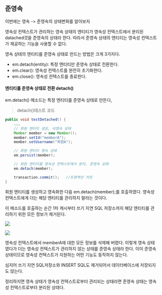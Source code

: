 ## 준영속

이번에는 영속 -> 준영속의 상태변화를 알아보자

영속성 컨텍스트가 관리하는 영속 상태의 엔티티가 영속성 컨텍스트에서 분리된 datached것을 준영속의 상태라 한다.
따라서 준영속 상태의 엔티티는 영속성 컨텍스트가 제공하는 기능을 사용할 수 없다.

영속 상테의 엔티티를 준영속 상태로 만드는 방법은 크게 3가지다.

- em.detach(entity): 특정 엔티티만 준영속 상태로 전환한다.
- em.clear(): 영속성 컨텍스트를 완전히 초기화한다.
- em.close(): 영속성 컨텍스트를 종료한다.

#### 엔티티를 준영속 상태로 전환 detach()

em.detach() 메소드는 특정 엔티티를 준영속 상태로 만든다,

> detach()테스트 코드
```java
public void testDetached() {
    ...
    // 회원 엔티티 생성, 비영속 상태
    Member member = new Member();
    member.setId("memberA");
    member.setUsername("회원A");

    // 회원 엔티티 영속 상태
    em.persist(member);

    // 회원 엔티티를 영속성 컨텍스트에서 분리, 준영속 상태
    em.detach(member);

    transaction.commit();   //트랜잭션 커밋
}
```

회원 엔티티를 생성하고 영속화한 다음 em.detach(member);를 호출하였다.
영속성 컨텍스트에게 더는 해당 엔티티를 관리하지 말라는 것이다.

이 메소드를 호출하는 순간 1차 캐시부터 쓰기 지연 SQL 저장소까지 해당 엔티티를 관리하기 위한 모든 정보가 제거된다.

![](https://ultrakain.gitbooks.io/jpa/content/chapter3/images/JPA_3_12.png)

![](https://ultrakain.gitbooks.io/jpa/content/chapter3/images/JPA_3_13.png)

영속성 컨텍스트에서 memberA에 대한 모든 정보를 삭제해 버렸다.
이렇게 영속 상태였다가 더는 영속성 컨텍스트가 관리하지 않는 상태를 준영속 상태라 한다.
이미 준영속 상태이므로 영속성 컨텍스트가 지원하는 어떤 기능도 동작하지 않는다.

심지어 쓰기 지연 SQL저장소와 INSERT SQL도 제거되어서 데이터베이스에 저장되지도 않는다.

정리하지면 영속 상태가 영속성 컨텍스트로부터 관리되는 상태라면 준영속 상태는 영속성 컨텍스트로부터 분리된 상태다.